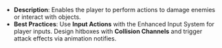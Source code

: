 - **Description**: Enables the player to perform actions to damage enemies or interact with objects.
- **Best Practices**: Use **Input Actions** with the Enhanced Input System for player inputs. Design hitboxes with **Collision Channels** and trigger attack effects via animation notifies.